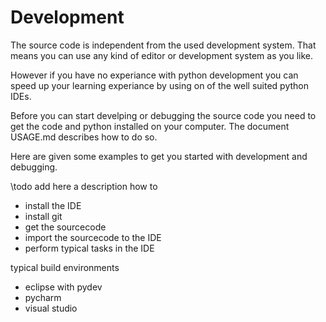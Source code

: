 
# Development

The source code is independent from the used development system. That means
you can use any kind of editor or development system as you like.

However if you have no experiance with python development you can 
speed up your learning experiance by using on of the well suited python IDEs.

Before you can start develping or debugging the source code you need to 
get the code and python installed on your computer. The document USAGE.md 
describes how to do so.

Here are given some examples to get you started with development and debugging.

\todo add here a description how to 
- install the IDE
- install git
- get the sourcecode
- import the sourcecode to the IDE
- perform typical tasks in the IDE

typical build environments

* eclipse with pydev
* pycharm
* visual studio
